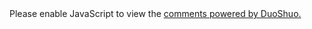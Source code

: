 <section class="comment">
<div class="ds-thread" data-thread-key="/guestbook/" data-title="留言" data-url="http://aslinwang.com/guestbook"></div>
<script type="text/javascript">
    /* * * CONFIGURATION VARIABLES: EDIT BEFORE PASTING INTO YOUR WEBPAGE * * */
    // var disqus_shortname = 'aslinwang'; // required: replace example with your forum shortname
    // var disqus_url = '{{ site.url }}{{ page.url | remove:'index.html' }}';
    // /* * * DON'T EDIT BELOW THIS LINE * * */
    // (function() {
    //     var dsq = document.createElement('script'); dsq.type = 'text/javascript'; dsq.async = true;
    //     dsq.src = 'http://' + disqus_shortname + '.disqus.com/embed.js';
    //     (document.getElementsByTagName('head')[0] || document.getElementsByTagName('body')[0]).appendChild(dsq);
    // })();

    var duoshuoQuery = {short_name : "aslinwang"};
    (function() {
        var ds = document.createElement('script');
        ds.type = 'text/javascript';
        ds.async = true;
        ds.src = (document.location.protocol == 'https:' ? 'https:' : 'http:') + '//static.duoshuo.com/embed.js';
        ds.charset = 'UTF-8';
        (document.getElementsByTagName('head')[0] 
         || document.getElementsByTagName('body')[0]).appendChild(ds);
    })();
</script>
<noscript>Please enable JavaScript to view the <a href="http://duoshuo.com">comments powered by DuoShuo.</a></noscript>
</section>

